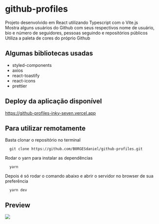 # github-profiles

Projeto desenvolvido em React utilizando Typescript com o Vite.js <br/>
Mostra alguns usuários do Github com seus respectivos nome de usuário, bio e número de seguidores, pessoas seguindo e repositórios públicos <br/>
Utiliza a paleta de cores do próprio Github
## Algumas bibliotecas usadas
- styled-components
- axios
- react-toastify
- react-icons
- prettier
## Deploy da aplicação disponível
https://github-profiles-inky-seven.vercel.app
## Para utilizar remotamente
Basta clonar o repositório no terminal
```
  git clone https://github.com/B0RGESdaniel/github-profiles.git
```
Rodar o yarn para instalar as dependências
```
  yarn
```
Depois é só rodar o comando abaixo e abrir o servidor no browser de sua preferência
```
  yarn dev
```
## Preview
![](https://github.com/B0RGESdaniel/github-profiles/blob/master/public/github-profiles2.gif)
